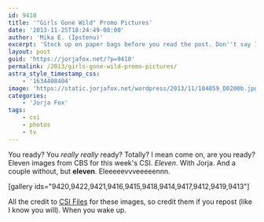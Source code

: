 ```yaml
---
id: 9410
title: '"Girls Gone Wild" Promo Pictures'
date: '2013-11-25T18:24:49-08:00'
author: 'Mika E. (Ipstenu)'
excerpt: 'Stock up on paper bags before you read the post. Don''t say I didn''t warn you.'
layout: post
guid: 'https://jorjafox.net/?p=9410'
permalink: /2013/girls-gone-wild-promo-pictures/
astra_style_timestamp_css:
    - '1634408404'
image: 'https://static.jorjafox.net/wordpress/2013/11/104059_D0200b.jpg'
categories:
    - 'Jorja Fox'
tags:
    - csi
    - photos
    - tv
---
```


You ready? You <em>really really</em> ready? Totally? I mean come on, are you ready? Eleven images from CBS for this week's CSI. <em>Eleven</em>. With Jorja. And a couple without, but **eleven**. Eleeeeevvveeeeennn.

[gallery ids="9420,9422,9421,9416,9415,9418,9414,9417,9412,9419,9413"]

All the credit to <a href="http://www.csifiles.com/content/2013/11/csi-first-look-girls-gone-wild/">CSI Files</a> for these images, so credit them if you repost (like I know you will). When you wake up.

